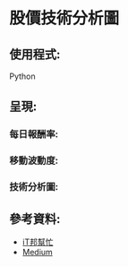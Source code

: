 # 股價技術分析圖
## 使用程式:
Python
## 呈現:
### 每日報酬率:
### 移動波動度:
### 技術分析圖:
## 參考資料:
* [iT邦幫忙](https://ithelp.ithome.com.tw/articles/10206894)
* [Medium](https://medium.com/%E5%8F%B0%E8%82%A1etf%E8%B3%87%E6%96%99%E7%A7%91%E5%AD%B8-%E7%A8%8B%E5%BC%8F%E9%A1%9E/%E7%A8%8B%E5%BC%8F%E8%AA%9E%E8%A8%80-%E7%9C%8B%E7%9B%A4%E7%89%88%E9%9D%A2-%E4%B8%8B-%E8%A0%9F%E7%87%AD%E5%9C%96-9685065edebb)
